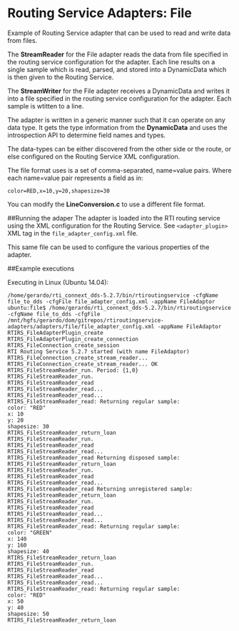 # Routing Service Adapters: File 

Example of Routing Service adapter that can be used to read and write data from files.

The **StreamReader** for the File adapter reads the data from file specified in the routing service configuration for the adapter. Each line results on a single sample which is read, parsed, and stored into a DynamicData which is then given to the Routing Service.

The **StreamWriter** for the File adapter receives a DynamicData and writes it into a file specified in the routing service configuration for the adapter. Each sample is wtitten to a line.

The adapter is written in a generic manner such that it can operate on any data type. It gets the type information from the **DynamicData** and uses the introspection API to determine field names and types.

The data-types can be either discovered from the other side or the route, or else configured on the Routing Service XML configuration.

The file format uses is a set of comma-separated,  name=value pairs. Where each name=value pair represents a field as in:
```
color=RED,x=10,y=20,shapesize=30
```

You can modify the **LineConversion.c** to use a different file format.

##Running the adaper
The adapter is loaded into the RTI routing service using the XML configuration for the Routing Service. See  ```<adapter_plugin>``` XML tag in the ```file_adapter_config.xml``` file.

This same file can be used to configure the various properties of the adapter.

##Example executions

Executing in Linux (Ubuntu 14.04):
```
/home/gerardo/rti_connext_dds-5.2.7/bin/rtiroutingservice -cfgName file_to_dds -cfgFile file_adapter_config.xml -appName FileAdaptor
ubuntu:file$ /home/gerardo/rti_connext_dds-5.2.7/bin/rtiroutingservice -cfgName file_to_dds -cfgFile /mnt/hgfs/gerardo/dom/gitrepos/rtiroutingservice-adapters/adapters/file/file_adapter_config.xml -appName FileAdaptor
RTIRS_FileAdapterPlugin_create
RTIRS_FileAdapterPlugin_create_connection
RTIRS_FileConnection_create_session
RTI Routing Service 5.2.7 started (with name FileAdaptor)
RTIRS_FileConnection_create_stream_reader...
RTIRS_FileConnection_create_stream_reader... OK
RTIRS_FileStreamReader_run. Period: {1,0}
RTIRS_FileStreamReader_run.
RTIRS_FileStreamReader_read
RTIRS_FileStreamReader_read...
RTIRS_FileStreamReader_read...
RTIRS_FileStreamReader_read: Returning regular sample:
color: "RED"
x: 10
y: 20
shapesize: 30
RTIRS_FileStreamReader_return_loan
RTIRS_FileStreamReader_run.
RTIRS_FileStreamReader_read
RTIRS_FileStreamReader_read...
RTIRS_FileStreamReader_read Returning disposed sample: 
RTIRS_FileStreamReader_return_loan
RTIRS_FileStreamReader_run.
RTIRS_FileStreamReader_read
RTIRS_FileStreamReader_read...
RTIRS_FileStreamReader_read Returning unregistered sample: 
RTIRS_FileStreamReader_return_loan
RTIRS_FileStreamReader_run.
RTIRS_FileStreamReader_read
RTIRS_FileStreamReader_read...
RTIRS_FileStreamReader_read...
RTIRS_FileStreamReader_read: Returning regular sample:
color: "GREEN"
x: 140
y: 160
shapesize: 40
RTIRS_FileStreamReader_return_loan
RTIRS_FileStreamReader_run.
RTIRS_FileStreamReader_read
RTIRS_FileStreamReader_read...
RTIRS_FileStreamReader_read...
RTIRS_FileStreamReader_read: Returning regular sample:
color: "RED"
x: 50
y: 40
shapesize: 50
RTIRS_FileStreamReader_return_loan
```
